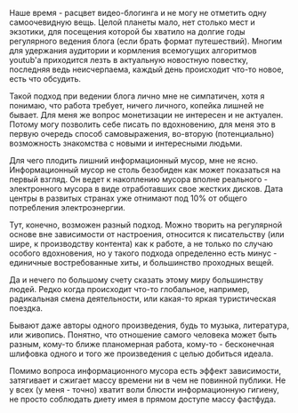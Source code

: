 Наше время - расцвет видео-блогинга и не могу не отметить одну самоочевидную вещь. Целой планеты мало, нет столько мест и экзотики, для посещения которой бы хватило на долгие годы регулярного ведения блога (если брать формат путешествий). Многим для удержания аудитории и кормления всемогущих алгоритмов youtub'a приходится лезть в актуальную новостную повестку, последняя ведь неисчерпаема, каждый день происходит что-то новое, есть что обсудить.

Такой подход при ведении блога лично мне не симпатичен, хотя я понимаю, что работа требует, ничего личного, копейка лишней не бывает. Для меня же вопрос монетизации не интересен и не актуален. Потому могу позволить себе писать по вдохновению, для меня это в первую очередь способ самовыражения, во-вторую (потенциально) возможность знакомства с новыми и интересными людьми.

Для чего плодить лишний информационный мусор, мне не ясно. Информационный мусор не столь безобиден как может показаться на первый взгляд. Он ведет к накоплению мусора вполне реального - электронного мусора в виде отработавших свое жестких дисков. Дата центры в развитых странах уже отнимают под 10% от общего потребления электроэнергии.

Тут, конечно, возможен разный подход. Можно творить на регулярной основе вне зависимости от настроения, относится к писательству (или шире, к производству контента) как к работе, а не только по случаю особого вдохновения, но у такого подхода определенно есть минус - единичные востребованные хиты, и большинство проходных вещей.

Да и нечего по большому счету сказать этому миру большинству людей. Редко когда происходит что-то глобальное, например, радикальная смена деятельности, или какая-то яркая туристическая поездка.

Бывают даже авторы одного произведения, будь то музыка, литература, или живопись. Понятно, что отношение самого человека может быть разным, кому-то ближе планомерная работа, кому-то - бесконечная шлифовка одного и того же произведения с целью добиться идеала.

Помимо вопроса информационного мусора есть эффект зависимости, затягивает и сжигает массу времени ни в чем не повинной публики.
Не у всех (у меня - точно) хватит воли блюсти информационную гигиену, не просто соблюдать диету имея в прямом доступе массу фастфуда.